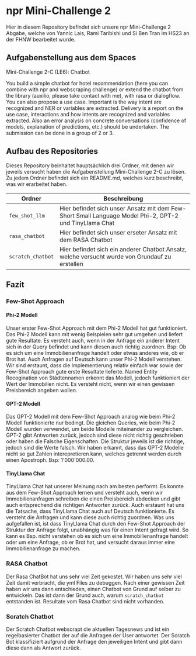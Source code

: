 # npr Mini-Challenge 2

Hier in diesem Repository befindet sich unsere npr Mini-Challenge 2 Abgabe, welche von Yannic Lais, Rami Taribishi und Si Ben Tran im HS23 an der FHNW bearbeitet wurde. 

## Aufgabenstellung aus dem Spaces
Mini-Challenge 2-C (LE6): Chatbot

You build a simple chatbot for hotel recommendation (here you can combine with npr and webscraping challenge) or extend the chatbot from the library (auxilio, please take contact with me), with rasa or dialogflow. You can also propose a use case. Important is the way intent are recognized and NER or variables are extracted. Delivery is a report on the use case, interactions and how intents are recognized and variables extracted. Also an error analysis on concrete conversations (confidence of models, explanation of predictions, etc.) should be undertaken. The submission can be done in a group of 2 or 3.

## Aufbau des Repositories

Dieses Repository beinhaltet hauptsächlich drei Ordner, mit denen wir jeweils versucht haben die Aufgabenstellung Mini-Challenge 2-C zu lösen. Zu jedem Ordner befindet sich ein README.md, welches kurz beschreibt, was wir erarbeitet haben.

| Ordner | Beschreibung |
| --- | --- |
| `few_shot_llm` | Hier befindet sich unser Ansatz mit dem Few-Short Small Language Model Phi-2, GPT-2 und TinyLlama Chat |
| `rasa_chatbot` | Hier befindet sich unser erseter Ansatz mit dem RASA Chatbot |
| `scratch_chatbot` | Hier befindet sich ein anderer Chatbot Ansatz, welche versucht wurde von Grundauf zu erstellen |


## Fazit

### Few-Shot Approach

#### Phi-2 Modell
Unser erster Few-Shot Approach mit dem Phi-2 Modell hat gut funktioniert. Das Phi-2 Modell kann mit wenig Beispielen sehr gut umgehen und liefert gute Resultate. Es versteht auch, wenn in der Anfrage ein anderer Intent sich in der Query befindet und kann diesen auch richtig zuordnen. Bsp: Ob es sich um eine Immobilienanfrage handelt oder etwas anderes wie, ob er Brot hat. Auch Anfragen auf Deutsch kann unser Phi-2 Modell verstehen. Wir sind erstaunt, dass die Implementierung relativ einfach war sowie der Few-Shot Approach gute erste Resultate lieferte. Named Entity Recogination von Städtennamen erkennt das Modell, jedoch funktioniert der Wert der Immobilien nicht. Es versteht nicht, wenn wir einen gewissen Preisbereich angeben wollen. 

#### GPT-2 Modell
Das GPT-2 Modell mit dem Few-Shot Approach analog wie beim Phi-2 Modell funktionierte nur bedingt. Die gleichen Queries, wie beim Phi-2 Modell wurden verwendet, um beide Modelle miteinander zu vergleichen. GPT-2 gibt Antworten zurück, jedoch sind diese nicht richtig geschrieben oder haben die Falsche Eigenschaften. Die Struktur jeweils ist die richtige, jedoch sind die Werte falsch.
Wir haben erkannt, dass das GPT-2 Modelle nicht so gut Zahlen interepretieren kann, welches getrennt werden durch einen Apostroph. Bsp: 1'000'000.00. 

#### TinyLlama Chat
TinyLlama Chat hat unserer Meinung nach am besten performt. Es konnte aus dem Few-Shot Approach lernen und versteht auch, wenn wir Immobilienanfragen schreiben die einen Preisbereich abdecken und gibt auch entsprechend die richtigen Antworten zurück. Auch erstaunt hat uns die Tatsache, dass TinyLlama Chat auch auf Deutsch funktionierte. Es versteht die Anfragen und kann diese auch richtig zuordnen. Was uns aufgefallen ist, ist dass TinyLlama Chat durch den Few-Shot Approach der Struktur der Anfrage folgt, unabhängig was für einen Intent gefragt wird. So kann es Bsp. nicht verstehen ob es sich um eine Immobilienanfrage handelt oder um eine Anfrage, ob er Brot hat, und versucht daraus immer eine Immobilienanfrage zu machen. 

### RASA Chatbot

Der Rasa ChatBot hat uns sehr viel Zeit gekostet. Wir haben uns sehr viel Zeit damit verbracht, die yml Files zu debuggen. Nach einer gewissen Zeit haben wir uns dann entschieden, einen Chatbot von Grund auf selber zu entwickeln. Das ist dann der Grund auch, warum `scratch_chatbot` entstanden ist. Resultate vom Rasa Chatbot sind nicht vorhanden. 

### Scratch Chatbot

Der Scratch Chatbot webscrapt die aktuellen Tagesnews und ist ein regelbasierter Chatbot der auf die Anfragen der User antwortet. Der Scratch Bot klassifiziert aufgrund der Anfrage den jeweiligen Intent und gibt dann diese dann als Antwort zurück. 